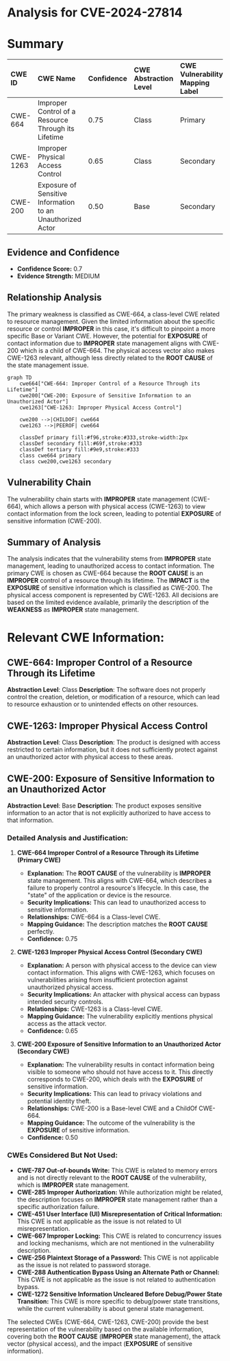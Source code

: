 # Analysis for CVE-2024-27814

# Summary

| CWE ID   | CWE Name                                                                 | Confidence | CWE Abstraction Level | CWE Vulnerability Mapping Label | CWE-Vulnerability Mapping Notes |
| :--------- | :----------------------------------------------------------------------- | :--------- | :---------------------- | :------------------------------ | :------------------------------ |
| CWE-664    | Improper Control of a Resource Through its Lifetime                     | 0.75       | Class                  | Primary                         | Allowed-with-Review           |
| CWE-1263   | Improper Physical Access Control                                         | 0.65       | Class                  | Secondary                       | Allowed-with-Review           |
| CWE-200    | Exposure of Sensitive Information to an Unauthorized Actor                | 0.50       | Base                    | Secondary                       | Allowed                         |

## Evidence and Confidence

*   **Confidence Score:** 0.7
*   **Evidence Strength:** MEDIUM

## Relationship Analysis

The primary weakness is classified as CWE-664, a class-level CWE related to resource management. Given the limited information about the specific resource or control **IMPROPER** in this case, it's difficult to pinpoint a more specific Base or Variant CWE. However, the potential for **EXPOSURE** of contact information due to **IMPROPER** state management aligns with CWE-200 which is a child of CWE-664. The physical access vector also makes CWE-1263 relevant, although less directly related to the **ROOT CAUSE** of the state management issue.

```mermaid
graph TD
    cwe664["CWE-664: Improper Control of a Resource Through its Lifetime"]
    cwe200["CWE-200: Exposure of Sensitive Information to an Unauthorized Actor"]
    cwe1263["CWE-1263: Improper Physical Access Control"]

    cwe200 -->|CHILDOF| cwe664
    cwe1263 -->|PEEROF| cwe664

    classDef primary fill:#f96,stroke:#333,stroke-width:2px
    classDef secondary fill:#69f,stroke:#333
    classDef tertiary fill:#9e9,stroke:#333
    class cwe664 primary
    class cwe200,cwe1263 secondary
```

## Vulnerability Chain

The vulnerability chain starts with **IMPROPER** state management (CWE-664), which allows a person with physical access (CWE-1263) to view contact information from the lock screen, leading to potential **EXPOSURE** of sensitive information (CWE-200).

## Summary of Analysis

The analysis indicates that the vulnerability stems from **IMPROPER** state management, leading to unauthorized access to contact information. The primary CWE is chosen as CWE-664 because the **ROOT CAUSE** is an **IMPROPER** control of a resource through its lifetime. The **IMPACT** is the **EXPOSURE** of sensitive information which is classified as CWE-200. The physical access component is represented by CWE-1263. All decisions are based on the limited evidence available, primarily the description of the **WEAKNESS** as **IMPROPER** state management.

# Relevant CWE Information:

## CWE-664: Improper Control of a Resource Through its Lifetime
**Abstraction Level**: Class
**Description**: The software does not properly control the creation, deletion, or modification of a resource, which can lead to resource exhaustion or to unintended effects on other resources.

## CWE-1263: Improper Physical Access Control
**Abstraction Level**: Class
**Description**: The product is designed with access restricted to certain information, but it does not sufficiently protect against an unauthorized actor with physical access to these areas.

## CWE-200: Exposure of Sensitive Information to an Unauthorized Actor
**Abstraction Level**: Base
**Description**: The product exposes sensitive information to an actor that is not explicitly authorized to have access to that information.

### Detailed Analysis and Justification:

1.  **CWE-664 Improper Control of a Resource Through its Lifetime (Primary CWE)**
    *   **Explanation:** The **ROOT CAUSE** of the vulnerability is **IMPROPER** state management. This aligns with CWE-664, which describes a failure to properly control a resource's lifecycle. In this case, the "state" of the application or device is the resource.
    *   **Security Implications:** This can lead to unauthorized access to sensitive information.
    *   **Relationships:** CWE-664 is a Class-level CWE.
    *   **Mapping Guidance:** The description matches the **ROOT CAUSE** perfectly.
    *   **Confidence:** 0.75

2.  **CWE-1263 Improper Physical Access Control (Secondary CWE)**
    *   **Explanation:** A person with physical access to the device can view contact information. This aligns with CWE-1263, which focuses on vulnerabilities arising from insufficient protection against unauthorized physical access.
    *   **Security Implications:** An attacker with physical access can bypass intended security controls.
    *   **Relationships:** CWE-1263 is a Class-level CWE.
    *   **Mapping Guidance:** The vulnerability explicitly mentions physical access as the attack vector.
    *   **Confidence:** 0.65

3.  **CWE-200 Exposure of Sensitive Information to an Unauthorized Actor (Secondary CWE)**
    *   **Explanation:** The vulnerability results in contact information being visible to someone who should not have access to it. This directly corresponds to CWE-200, which deals with the **EXPOSURE** of sensitive information.
    *   **Security Implications:** This can lead to privacy violations and potential identity theft.
    *   **Relationships:** CWE-200 is a Base-level CWE and a ChildOf CWE-664.
    *   **Mapping Guidance:** The outcome of the vulnerability is the **EXPOSURE** of sensitive information.
    *   **Confidence:** 0.50

### CWEs Considered But Not Used:

*   **CWE-787 Out-of-bounds Write:** This CWE is related to memory errors and is not directly relevant to the **ROOT CAUSE** of the vulnerability, which is **IMPROPER** state management.
*   **CWE-285 Improper Authorization:** While authorization might be related, the description focuses on **IMPROPER** state management rather than a specific authorization failure.
*   **CWE-451 User Interface (UI) Misrepresentation of Critical Information:** This CWE is not applicable as the issue is not related to UI misrepresentation.
*   **CWE-667 Improper Locking:** This CWE is related to concurrency issues and locking mechanisms, which are not mentioned in the vulnerability description.
*   **CWE-256 Plaintext Storage of a Password:** This CWE is not applicable as the issue is not related to password storage.
*   **CWE-288 Authentication Bypass Using an Alternate Path or Channel:** This CWE is not applicable as the issue is not related to authentication bypass.
*   **CWE-1272 Sensitive Information Uncleared Before Debug/Power State Transition:** This CWE is more specific to debug/power state transitions, while the current vulnerability is about general state management.

The selected CWEs (CWE-664, CWE-1263, CWE-200) provide the best representation of the vulnerability based on the available information, covering both the **ROOT CAUSE** (**IMPROPER** state management), the attack vector (physical access), and the impact (**EXPOSURE** of sensitive information).
